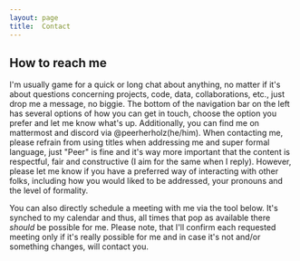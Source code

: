 ```yaml
---
layout: page
title:  Contact
---
```

## How to reach me

I'm usually game for a quick or long chat about anything, no matter if it's about questions concerning projects, code, data, collaborations, etc., just drop me a message, no biggie. The bottom of the navigation bar on the left has several options of how you can get in touch, choose the option you prefer and let me know what's up. Additionally, you can find me on mattermost and discord via @peerherholz(he/him). When contacting me, please refrain from using titles when addressing me and super formal language, just "Peer" is fine and it's way more important that the content is respectful, fair and constructive (I aim for the same when I reply). However, please let me know if you have a preferred way of interacting with other folks, including how you would  liked to be addressed, your pronouns and the level of formality.    

You can also directly schedule a meeting with me via the tool below. It's synched to my calendar and thus, all times that pop as available there _should_ be possible for me. Please note, that I'll confirm each requested meeting only if it's really possible for me and in case it's not and/or something changes, will contact you.

<!-- Calendly inline widget begin -->
<div class="calendly-inline-widget" data-url="https://calendly.com/herholz-peer/30min" style="min-width:320px;height:700px;"></div>
<script type="text/javascript" src="https://assets.calendly.com/assets/external/widget.js" async></script>
<!-- Calendly inline widget end -->